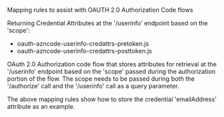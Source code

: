 Mapping rules to assist with OAUTH 2.0 Authorization Code flows

Returning Credential Attributes at the '/userinfo' endpoint based on the 'scope':
 - oauth-azncode-userinfo-credattrs-pretoken.js
 - oauth-azncode-userinfo-credattrs-posttoken.js

OAuth 2.0 Authorization code flow that stores attributes for retrieval at the '/userinfo' endpoint based on the 'scope' passed during the authorization portion of the flow. The scope needs to be passed during both the '/authorize' call and the '/userinfo' call as a query parameter.

The above mapping rules show how to store the credential 'emailAddress' attribute as an example.
